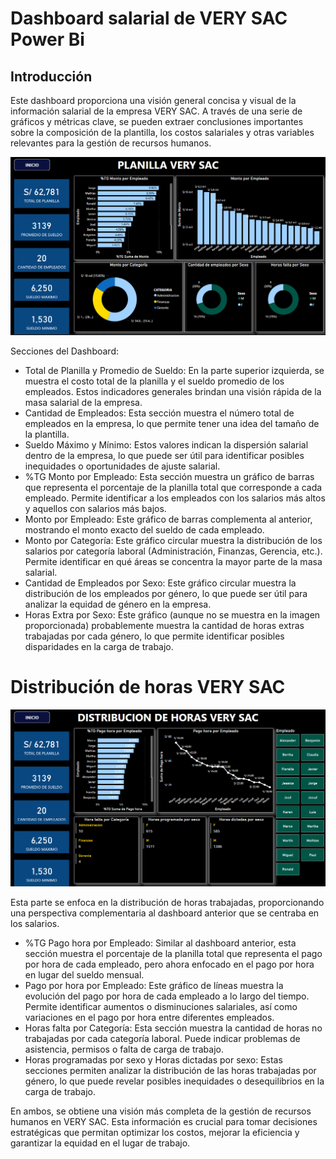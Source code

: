 # Dashboard salarial de VERY SAC Power Bi

## Introducción

Este dashboard proporciona una visión general concisa y visual de la información salarial de la empresa VERY SAC. A través de una serie de gráficos y métricas clave, se pueden extraer conclusiones importantes sobre la composición de la plantilla, los costos salariales y otras variables relevantes para la gestión de recursos humanos.

![alt text](image.png)

Secciones del Dashboard:

- Total de Planilla y Promedio de Sueldo: En la parte superior izquierda, se muestra el costo total de la planilla y el sueldo promedio de los empleados. Estos indicadores generales brindan una visión rápida de la masa salarial de la empresa.
- Cantidad de Empleados: Esta sección muestra el número total de empleados en la empresa, lo que permite tener una idea del tamaño de la plantilla.
- Sueldo Máximo y Mínimo: Estos valores indican la dispersión salarial dentro de la empresa, lo que puede ser útil para identificar posibles inequidades o oportunidades de ajuste salarial.
- %TG Monto por Empleado: Esta sección muestra un gráfico de barras que representa el porcentaje de la planilla total que corresponde a cada empleado. Permite identificar a los empleados con los salarios más altos y aquellos con salarios más bajos.
- Monto por Empleado: Este gráfico de barras complementa al anterior, mostrando el monto exacto del sueldo de cada empleado.
- Monto por Categoría: Este gráfico circular muestra la distribución de los salarios por categoría laboral (Administración, Finanzas, Gerencia, etc.). Permite identificar en qué áreas se concentra la mayor parte de la masa salarial.
- Cantidad de Empleados por Sexo: Este gráfico circular muestra la distribución de los empleados por género, lo que puede ser útil para analizar la equidad de género en la empresa.
- Horas Extra por Sexo: Este gráfico (aunque no se muestra en la imagen proporcionada) probablemente muestra la cantidad de horas extras trabajadas por cada género, lo que permite identificar posibles disparidades en la carga de trabajo.

# Distribución de horas VERY SAC

![alt text](image-1.png)

Esta parte se enfoca en la distribución de horas trabajadas, proporcionando una perspectiva complementaria al dashboard anterior que se centraba en los salarios.

- %TG Pago hora por Empleado: Similar al dashboard anterior, esta sección muestra el porcentaje de la planilla total que representa el pago por hora de cada empleado, pero ahora enfocado en el pago por hora en lugar del sueldo mensual.
- Pago por hora por Empleado: Este gráfico de líneas muestra la evolución del pago por hora de cada empleado a lo largo del tiempo. Permite identificar aumentos o disminuciones salariales, así como variaciones en el pago por hora entre diferentes empleados.
- Horas falta por Categoría: Esta sección muestra la cantidad de horas no trabajadas por cada categoría laboral. Puede indicar problemas de asistencia, permisos o falta de carga de trabajo.
- Horas programadas por sexo y Horas dictadas por sexo: Estas secciones permiten analizar la distribución de las horas trabajadas por género, lo que puede revelar posibles inequidades o desequilibrios en la carga de trabajo.

En ambos, se obtiene una visión más completa de la gestión de recursos humanos en VERY SAC. Esta información es crucial para tomar decisiones estratégicas que permitan optimizar los costos, mejorar la eficiencia y garantizar la equidad en el lugar de trabajo.

